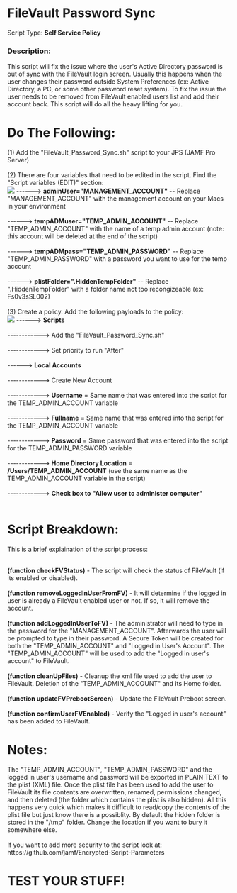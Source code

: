 <h1>FileVault Password Sync</h1>

Script Type: <b>Self Service Policy</b><br>

<h3>Description:</h3>
This script will fix the issue where the user's Active Directory password is out of sync with the FileVault login screen.
Usually this happens when the user changes their password outside System Preferences (ex: Active Directory, a PC, or some other
password reset system).  To fix the issue the user needs to be removed from FileVault enabled users list and add their account
back.  This script will do all the heavy lifting for you.<br>

<h1>Do The Following:</h1>
(1) Add the "FileVault_Password_Sync.sh" script to your JPS (JAMF Pro Server)<br><br>
(2) There are four variables that need to be edited in the script.  Find the "Script variables (EDIT)" section:<br>
<img src="https://github.com/stuutz/JAMF-Scripts/blob/master/FileVault_Password_Sync/edit_script_variables1.png">
------> <b>adminUser="MANAGEMENT_ACCOUNT"</b>     -- Replace "MANAGEMENT_ACCOUNT" with the management account on your Macs in your environment<br><br>
------> <b>tempADMuser="TEMP_ADMIN_ACCOUNT"</b>   -- Replace "TEMP_ADMIN_ACCOUNT" with the name of a temp admin account (note: this account will be deleted at the end of the script)<br><br>
------> <b>tempADMpass="TEMP_ADMIN_PASSWORD"</b>  -- Replace "TEMP_ADMIN_PASSWORD" with a password you want to use for the temp account<br><br>
------> <b>plistFolder=".HiddenTempFolder"</b>  -- Replace ".HiddenTempFolder" with a folder name not too recongizeable (ex: Fs0v3sSL002)<br><br>
(3) Create a policy.  Add the following payloads to the policy:<br>
<img src="https://github.com/stuutz/JAMF-Scripts/blob/master/FileVault_Password_Sync/policy_payloads.png">
------> <b>Scripts</b> <br><br>
------------> Add the "FileVault_Password_Sync.sh" <br><br>
------------> Set priority to run "After"<br><br>
------> <b>Local Accounts</b>  <br><br>
------------> Create New Account<br><br>
------------> <b>Username</b> = Same name that was entered into the script for the TEMP_ADMIN_ACCOUNT variable<br><br>
------------> <b>Fullname</b> = Same name that was entered into the script for the TEMP_ADMIN_ACCOUNT variable<br><br>
------------> <b>Password</b> = Same password that was entered into the script for the TEMP_ADMIN_PASSWORD variable<br><br>
------------> <b>Home Directory Location</b> = <b>/Users/TEMP_ADMIN_ACCOUNT</b> (use the same name as the TEMP_ADMIN_ACCOUNT variable in the script)<br><br>
------------> <b>Check box to "Allow user to administer computer"</b><br><br>

<h1>Script Breakdown:</h1>
This is a brief explaination of the script process:<br><br>

<b>(function checkFVStatus)</b> - The script will check the status of FileVault (if its enabled or disabled).<br><br>
<b>(function removeLoggedInUserFromFV)</b> - It will determine if the logged in user is already a FileVault enabled user or not.  If so, it will remove the account.<br><br>
<b>(function addLoggedInUserToFV)</b> - The administrator will need to type in the password for the "MANAGEMENT_ACCOUNT".  Afterwards the user will be prompted to type in their password.  A Secure Token will be created for both the "TEMP_ADMIN_ACCOUNT" and "Logged in User's Account".  The "TEMP_ADMIN_ACCOUNT" will be used to add the "Logged in user's account" to FileVault.<br><br>
<b>(function cleanUpFiles)</b> - Cleanup the xml file used to add the user to FileVault.  Deletion of the "TEMP_ADMIN_ACCOUNT" and its Home folder.<br><br>
<b>(function updateFVPrebootScreen)</b> - Update the FileVault Preboot screen.<br><br>
<b>(function confirmUserFVEnabled)</b> - Verify the "Logged in user's account" has been added to FileVault.<br>

<h1>Notes:</h1>
The "TEMP_ADMIN_ACCOUNT", "TEMP_ADMIN_PASSWORD" and the logged in user's username and password will be exported in PLAIN TEXT to the plist (XML) file.  Once the plist file has been used to add the user to FileVault its file contents are overwritten, renamed, permissions changed, and then deleted (the folder which contains the plist is also hidden).   All this happens very quick which makes it difficult to read/copy the contents of the plist file but just know there is a possiblity.  By default the hidden folder is stored in the "/tmp" folder.  Change the location if you want to bury it somewhere else.<br><br>
If you want to add more security to the script look at: https://github.com/jamf/Encrypted-Script-Parameters

<h1>TEST YOUR STUFF!</h1>
